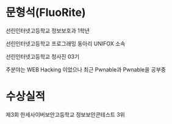 
# 문형석(FluoRite)
선린인터넷고등학교 정보보호과 1학년

선린인터넷고등학교 프로그래밍 동아리 UNIFOX 소속

선린인터넷고등학교 청사진 03기

주분야는 WEB Hacking 이었으나 최근 Pwnable과 Pwnable을 공부중

# 수상실적
제3회 한세사이버보안고등학교 정보보안콘테스트 3위
